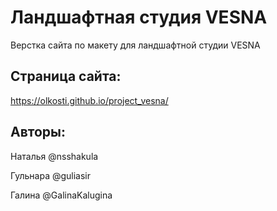 # Ландшафтная студия VESNA
Верстка сайта по макету для ландшафтной студии VESNA

## Страница сайта:
https://olkosti.github.io/project_vesna/

## Авторы:
Наталья @nsshakula

Гульнара @guliasir

Галина @GalinaKalugina
